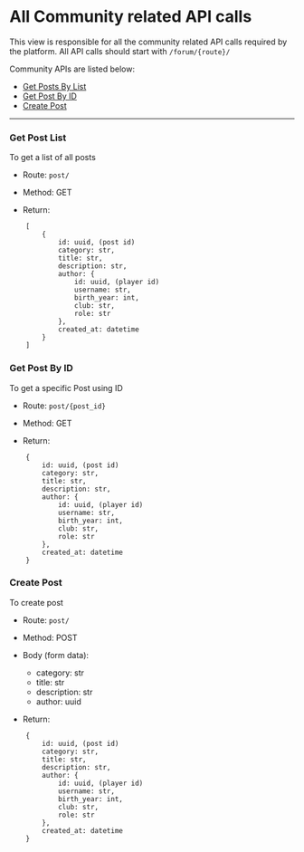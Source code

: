 All Community related API calls
=====================

This view is responsible for all the community related API calls required by the platform. All API calls should start with `/forum/{route}/`

Community APIs are listed below:
- [Get Posts By List](#get-post-list)
- [Get Post By ID](#get-post-by-id)
- [Create Post](#automated-create-review-room) 
-----------------------

### Get Post List

To get a list of all posts

* Route: `post/`
* Method: GET

* Return:
```
    [
        {
            id: uuid, (post id)
            category: str,
            title: str,
            description: str,
            author: {
                id: uuid, (player id)
                username: str,
                birth_year: int,
                club: str,
                role: str
            },
            created_at: datetime
        }
    ]
```

### Get Post By ID

To get a specific Post using ID

* Route: `post/{post_id}`
* Method: GET

* Return:
```
    {
        id: uuid, (post id)
        category: str,
        title: str,
        description: str,
        author: {
            id: uuid, (player id)
            username: str,
            birth_year: int,
            club: str,
            role: str
        },
        created_at: datetime
    }
```


### Create Post

To create post

* Route: `post/`
* Method: POST
* Body (form data):
    * category: str
    * title: str
    * description: str
    * author: uuid

* Return:
```
    {
        id: uuid, (post id)
        category: str,
        title: str,
        description: str,
        author: {
            id: uuid, (player id)
            username: str,
            birth_year: int,
            club: str,
            role: str
        },
        created_at: datetime
    }
```
